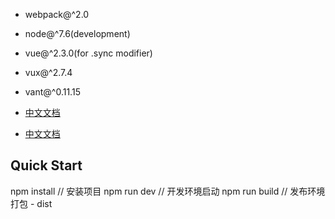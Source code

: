+ webpack@^2.0
+ node@^7.6(development)

+ vue@^2.3.0(for .sync modifier)
+ vux@^2.7.4
+ vant@^0.11.15

+ [中文文档](https://vux.li/)
+ [中文文档](https://www.youzanyun.com/zanui/vant)

## Quick Start

npm install // 安装项目
npm run dev // 开发环境启动
npm run build // 发布环境打包 - dist
